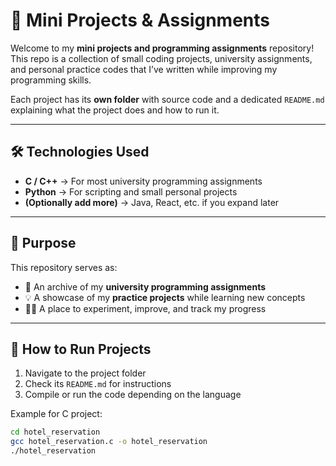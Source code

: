 # 🚀 Mini Projects & Assignments

Welcome to my **mini projects and programming assignments** repository!  
This repo is a collection of small coding projects, university assignments, and personal practice codes that I’ve written while improving my programming skills.  

Each project has its **own folder** with source code and a dedicated `README.md` explaining what the project does and how to run it.  

---

## 🛠️ Technologies Used
- **C / C++** → For most university programming assignments  
- **Python** → For scripting and small personal projects  
- **(Optionally add more)** → Java, React, etc. if you expand later  

---

## 🎯 Purpose
This repository serves as:
- 📖 An archive of my **university programming assignments**  
- 💡 A showcase of my **practice projects** while learning new concepts  
- 🧑‍💻 A place to experiment, improve, and track my progress  

---

## 🚀 How to Run Projects
1. Navigate to the project folder  
2. Check its `README.md` for instructions  
3. Compile or run the code depending on the language  

Example for C project:
```bash
cd hotel_reservation
gcc hotel_reservation.c -o hotel_reservation
./hotel_reservation

